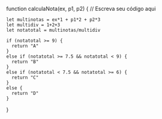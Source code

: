 function calculaNota(ex, p1, p2) {
    // Escreva seu código aqui
    
    let multinotas = ex*1 + p1*2 + p2*3
    let multidiv = 1+2+3
    let notatotal = multinotas/multidiv
    
    if (notatotal >= 9) {
      return "A"
    }
    else if (notatotal >= 7.5 && notatotal < 9) {
      return "B"
    }
    else if (notatotal < 7.5 && notatotal >= 6) {
      return "C"
    }
    else {
      return "D"
    }
  }
